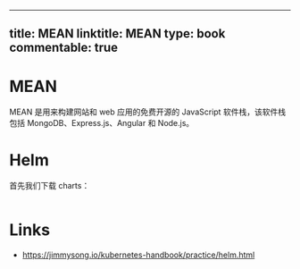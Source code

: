 
---
title: MEAN
linktitle: MEAN
type: book
commentable: true
---

# MEAN

MEAN 是用来构建网站和 web 应用的免费开源的 JavaScript 软件栈，该软件栈包括 MongoDB、Express.js、Angular 和 Node.js。

# Helm

首先我们下载 charts：

```sh

```

# Links

- https://jimmysong.io/kubernetes-handbook/practice/helm.html

    